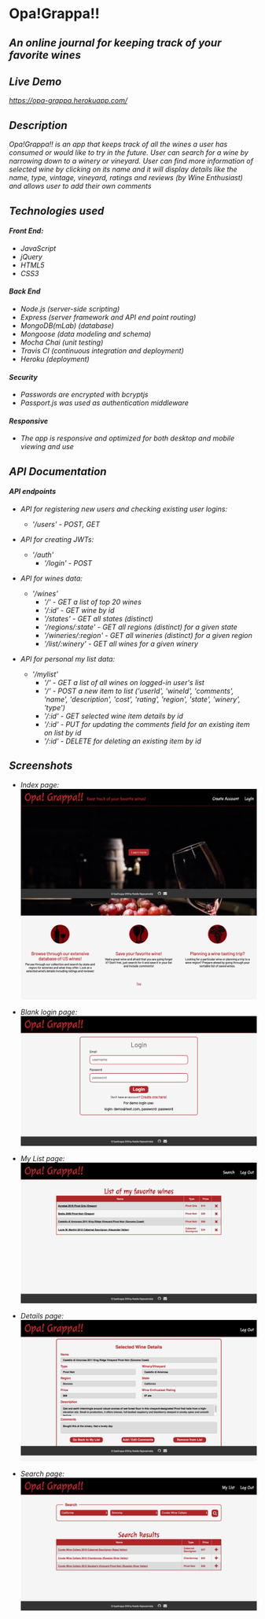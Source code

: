 # Opa!Grappa!!    <br>
## <i>An online journal for keeping track of your favorite wines <br>
 

## Live Demo
https://opa-grappa.herokuapp.com/ <br>


## Description <br>  
Opa!Grappa!! is an app that keeps track of all the wines a user has consumed or would like to try in the future. User can search for a wine by narrowing down to a winery or vineyard. User can find more information of selected wine by clicking on its name and it will display details like the name, type, vintage, vineyard, ratings and reviews (by Wine Enthusiast) and allows user to add their own comments    <br>


## Technologies used<br> 

#### Front End:
- JavaScript <br>
- jQuery <br>
- HTML5 <br>
- CSS3 <br>

#### Back End <br>
- Node.js (server-side scripting)<br> 
- Express (server framework and API end point routing) <br> 
- MongoDB(mLab) (database) <br> 
- Mongoose (data modeling and schema) <br>
- Mocha Chai (unit testing) <br>
- Travis CI (continuous integration and deployment) <br>
- Heroku (deployment) <br>

#### Security <br>
- Passwords are encrypted with bcryptjs <br>
- Passport.js was used as authentication middleware <br>

#### Responsive <br>
- The app is responsive and optimized for both desktop and mobile viewing and use <br>


## API Documentation <br>

#### API endpoints <br>
- API for registering new users and checking existing user logins: <br>
	* '/users' - POST, GET <br>

- API for creating JWTs: <br>
	* '/auth' <br>
		* '/login' - POST <br>

- API for wines data: <br>
	* '/wines' <br>
		* '/' - GET a list of top 20 wines <br>
		* '/:id' - GET wine by id <br>
		* '/states' - GET all states (distinct) <br>
		* '/regions/:state' - GET all regions (distinct) for a given state <br>
		* '/wineries/:region' - GET all wineries (distinct) for a given region <br>
		* '/list/:winery' - GET all wines for a given winery <br>

- API for personal my list data: <br>
	* '/mylist' <br>
		* '/' - GET a list of all wines on logged-in user's list <br>
		* '/' - POST a new item to list ('userId', 'wineId', 'comments', 'name', 'description', 'cost', 'rating', 'region', 'state', 'winery', 'type') <br>
		* '/:id' - GET selected wine item details by id <br>
		* '/:id' - PUT for updating the comments field for an existing item on list by id <br>
		* '/:id' - DELETE for deleting an existing item by id <br>


## Screenshots <br>

* Index page:<br>
<img src="/screenshots/index.png" alt="Home page - blank"> <br>

* Blank login page:<br>
<img src="/screenshots/login.png" alt="Login page - blank"> <br>

* My List page:<br>
<img src="/screenshots/mylist.png" alt="My List page - blank"> <br>

* Details page:<br>
<img src="/screenshots/details.png" alt="details page - blank"> <br>

* Search page:<br>
<img src="/screenshots/search.png" alt="Search page - blank"> <br>
